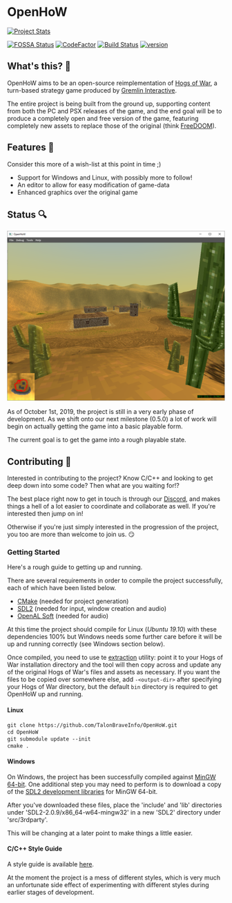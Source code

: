# OpenHoW

[![Project Stats](https://www.openhub.net/p/openhow/widgets/project_thin_badge.gif)](https://www.openhub.net/p/openhow) 

[![FOSSA Status](https://app.fossa.io/api/projects/git%2Bgithub.com%2FTalonBraveInfo%2FOpenHoW.svg?type=shield)](https://app.fossa.io/projects/git%2Bgithub.com%2FTalonBraveInfo%2FOpenHoW?ref=badge_shield)
[![CodeFactor](https://www.codefactor.io/repository/github/talonbraveinfo/openhow/badge)](https://www.codefactor.io/repository/github/talonbraveinfo/openhow)
[![Build Status](https://badge.buildkite.com/91e09e49d899659cf45b4898c8aaeb9d5927f2a7b23eaafb28.svg)](https://buildkite.com/solemnwarning/openhow)
[![version](https://img.shields.io/github/release-pre/TalonBraveInfo/OpenHoW)](https://github.com/TalonBraveInfo/OpenHoW/releases/latest)

## What's this? :pig:
OpenHoW aims to be an open-source reimplementation of [Hogs of War](https://en.wikipedia.org/wiki/Hogs_of_War),
a turn-based strategy game produced by [Gremlin Interactive](https://en.wikipedia.org/wiki/Gremlin_Interactive).

The entire project is being built from the ground up, supporting 
content from both the PC and PSX releases of the game, and 
the end goal will be to produce a completely open and free 
version of the game, featuring completely new assets to 
replace those of the original (think 
[FreeDOOM](https://freedoom.github.io/)).

## Features :page_with_curl:
Consider this more of a wish-list at this  point in time ;)
* Support for Windows and Linux, with possibly more to follow!
* An editor to allow for easy modification of game-data
* Enhanced graphics over the original game

## Status :mag:
![Screenshot](./preview/preview00.png?raw=true)

As of October 1st, 2019, the project is still in a very early phase of development.
As we shift onto our next milestone (0.5.0) a lot of work will begin on actually getting
the game into a basic playable form.

The current goal is to get the game into a rough playable state.

## Contributing :hammer:
Interested in contributing to the project? Know C/C++ and looking to get deep down
into some code? Then what are you waiting for!?

The best place right now to get in touch is through our [Discord](https://discord.gg/EdmwgVk),
and makes things a hell of a lot easier to coordinate and collaborate as well. If you're
interested then jump on in!

Otherwise if you're just simply interested in the progression of the project, you too
are more than welcome to join us. :smirk:

### Getting Started

Here's a rough guide to getting up and running.

There are several requirements in order to compile the project successfully, each of which
have been listed below.

* [CMake](https://cmake.org/) (needed for project generation)
* [SDL2](https://www.libsdl.org/) (needed for input, window creation and audio)
* [OpenAL Soft](https://github.com/kcat/openal-soft) (needed for audio)

At this time the project should compile for Linux (_Ubuntu 19.10_) with these dependencies 100%
but Windows needs some further care before it will be up and running correctly (see Windows section below).

Once compiled, you need to use te [extraction](https://github.com/TalonBraveInfo/OpenHoW/tree/master/src/tools/extractor) utility: point it to your Hogs of War installation directory and the tool will then copy across and update any of the original Hogs of War's files and assets as necessary. If you want the files to be copied over somewhere else, add `-<output-dir>` after specifying your Hogs of War directory, but the default ```bin``` directory is required to get OpenHoW up and running.


#### Linux

```
git clone https://github.com/TalonBraveInfo/OpenHoW.git
cd OpenHoW
git submodule update --init
cmake .
```

#### Windows

On Windows, the project has been successfully compiled against [MinGW 64-bit](https://mingw-w64.org/doku.php/download/mingw-builds). One additional step
you may need to perform is to download a copy of the [SDL2 development libraries](https://www.libsdl.org/release/SDL2-devel-2.0.9-mingw.tar.gz)
for MinGW 64-bit.

After you've downloaded these files, place the 'include' and 'lib' directories under 'SDL2-2.0.9/x86_64-w64-mingw32'
in a new 'SDL2' directory under 'src/3rdparty'.

This will be changing at a later point to make things a little easier.

#### C/C++ Style Guide

A style guide is available [here](https://github.com/TalonBraveInfo/OpenHoW/tree/master/doc/coding_style.md).

At the moment the project is a mess of different styles, which is very much an unfortunate side effect of
experimenting with different styles during earlier stages of development.

